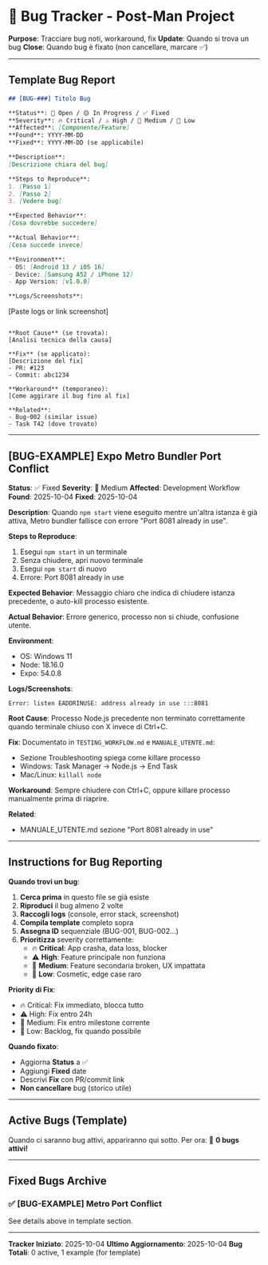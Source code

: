 # 🐛 Bug Tracker - Post-Man Project

**Purpose**: Tracciare bug noti, workaround, fix
**Update**: Quando si trova un bug
**Close**: Quando bug è fixato (non cancellare, marcare ✅)

---

## Template Bug Report

```markdown
## [BUG-###] Titolo Bug

**Status**: 🔴 Open / 🟡 In Progress / ✅ Fixed
**Severity**: 🔥 Critical / ⚠️ High / 📌 Medium / 🔵 Low
**Affected**: [Componente/Feature]
**Found**: YYYY-MM-DD
**Fixed**: YYYY-MM-DD (se applicabile)

**Description**:
[Descrizione chiara del bug]

**Steps to Reproduce**:
1. [Passo 1]
2. [Passo 2]
3. [Vedere bug]

**Expected Behavior**:
[Cosa dovrebbe succedere]

**Actual Behavior**:
[Cosa succede invece]

**Environment**:
- OS: [Android 13 / iOS 16]
- Device: [Samsung A52 / iPhone 12]
- App Version: [v1.0.0]

**Logs/Screenshots**:
```
[Paste logs or link screenshot]
```

**Root Cause** (se trovata):
[Analisi tecnica della causa]

**Fix** (se applicato):
[Descrizione del fix]
- PR: #123
- Commit: abc1234

**Workaround** (temporaneo):
[Come aggirare il bug fino al fix]

**Related**:
- Bug-002 (similar issue)
- Task T42 (dove trovato)
```

---

## [BUG-EXAMPLE] Expo Metro Bundler Port Conflict

**Status**: ✅ Fixed
**Severity**: 📌 Medium
**Affected**: Development Workflow
**Found**: 2025-10-04
**Fixed**: 2025-10-04

**Description**:
Quando `npm start` viene eseguito mentre un'altra istanza è già attiva, Metro bundler fallisce con errore "Port 8081 already in use".

**Steps to Reproduce**:
1. Esegui `npm start` in un terminale
2. Senza chiudere, apri nuovo terminale
3. Esegui `npm start` di nuovo
4. Errore: Port 8081 already in use

**Expected Behavior**:
Messaggio chiaro che indica di chiudere istanza precedente, o auto-kill processo esistente.

**Actual Behavior**:
Errore generico, processo non si chiude, confusione utente.

**Environment**:
- OS: Windows 11
- Node: 18.16.0
- Expo: 54.0.8

**Logs/Screenshots**:
```
Error: listen EADDRINUSE: address already in use :::8081
```

**Root Cause**:
Processo Node.js precedente non terminato correttamente quando terminale chiuso con X invece di Ctrl+C.

**Fix**:
Documentato in `TESTING_WORKFLOW.md` e `MANUALE_UTENTE.md`:
- Sezione Troubleshooting spiega come killare processo
- Windows: Task Manager → Node.js → End Task
- Mac/Linux: `killall node`

**Workaround**:
Sempre chiudere con Ctrl+C, oppure killare processo manualmente prima di riaprire.

**Related**:
- MANUALE_UTENTE.md sezione "Port 8081 already in use"

---

## Instructions for Bug Reporting

**Quando trovi un bug**:

1. **Cerca prima** in questo file se già esiste
2. **Riproduci** il bug almeno 2 volte
3. **Raccogli logs** (console, error stack, screenshot)
4. **Compila template** completo sopra
5. **Assegna ID** sequenziale (BUG-001, BUG-002...)
6. **Prioritizza** severity correttamente:
   - 🔥 **Critical**: App crasha, data loss, blocker
   - ⚠️ **High**: Feature principale non funziona
   - 📌 **Medium**: Feature secondaria broken, UX impattata
   - 🔵 **Low**: Cosmetic, edge case raro

**Priority di Fix**:
- 🔥 Critical: Fix immediato, blocca tutto
- ⚠️ High: Fix entro 24h
- 📌 Medium: Fix entro milestone corrente
- 🔵 Low: Backlog, fix quando possibile

**Quando fixato**:
- Aggiorna **Status** a ✅
- Aggiungi **Fixed** date
- Descrivi **Fix** con PR/commit link
- **Non cancellare** bug (storico utile)

---

## Active Bugs (Template)

Quando ci saranno bug attivi, appariranno qui sotto.
Per ora: 🎉 **0 bugs attivi!**

---

## Fixed Bugs Archive

### ✅ [BUG-EXAMPLE] Metro Port Conflict
See details above in template section.

---

**Tracker Iniziato**: 2025-10-04
**Ultimo Aggiornamento**: 2025-10-04
**Bug Totali**: 0 active, 1 example (for template)
